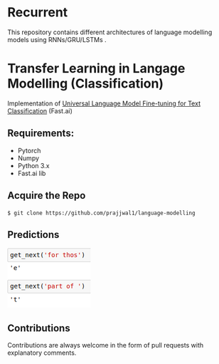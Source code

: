 # Recurrent
This repository contains different architectures of language modelling models using RNNs/GRU/LSTMs .

# Transfer Learning in Langage Modelling (Classification)
Implementation of [Universal Language Model Fine-tuning for Text Classification](https://arxiv.org/abs/1801.06146) (Fast.ai)


## Requirements:
- Pytorch
- Numpy
- Python 3.x
- Fast.ai lib

## Acquire the Repo
```shell
$ git clone https://github.com/prajjwal1/language-modelling
```

## Predictions
![p1](images/p1.png)

## Contributions
Contributions are always welcome in the form of pull requests with explanatory comments.

